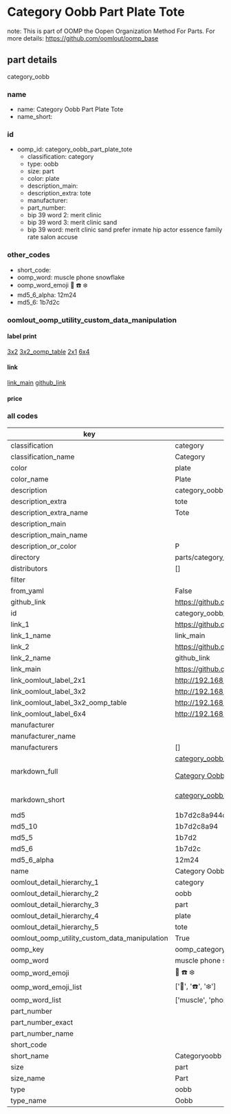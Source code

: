 # Category Oobb Part Plate Tote  

note: This is part of OOMP the Oopen Organization Method For Parts. For more details: https://github.com/oomlout/oomp_base

##  part details



category_oobb

### name
* name: Category Oobb Part Plate Tote
* name_short: 
### id
* oomp_id: category_oobb_part_plate_tote
  * classification: category
  * type: oobb
  * size: part
  * color: plate
  * description_main: 
  * description_extra: tote
  * manufacturer: 
  * part_number: 
  * bip 39 word 2: merit clinic
  * bip 39 word 3: merit clinic sand
  * bip 39 word: merit clinic sand prefer inmate hip actor essence family rate salon accuse

### other_codes
* short_code: 
* oomp_word: muscle phone snowflake
* oomp_word_emoji :muscle: :phone: :snowflake:
* md5_6_alpha: 12m24
* md5_6: 1b7d2c






### oomlout_oomp_utility_custom_data_manipulation
#### label print
[3x2](http://192.168.1.245:1112/?label=oomp%2012m24)
[3x2_oomp_table](http://192.168.1.107:1112/?label=oomp%2012m24)
[2x1](http://192.168.1.242:1112/?label=oomp%2012m24)
[6x4](http://192.168.1.55:1112/?label=oomp%2012m24)    

#### link

[link_main](https://github.com/oomlout/oomlout_oomp_current_version_messy/tree/main/parts/category_oobb_part_plate_tote) [github_link](https://github.com/oomlout/oomlout_oomp_part_src/tree/main/parts/category_oobb_part_plate_tote)                             

#### price







### all codes 
| key | value |  
| --- | --- |  
| classification | category |  
| classification_name | Category |  
| color | plate |  
| color_name | Plate |  
| description | category_oobb |  
| description_extra | tote |  
| description_extra_name | Tote |  
| description_main |  |  
| description_main_name |  |  
| description_or_color | P  |  
| directory | parts/category_oobb_part_plate_tote |  
| distributors | [] |  
| filter |  |  
| from_yaml | False |  
| github_link | https://github.com/oomlout/oomlout_oomp_part_src/tree/main/parts/category_oobb_part_plate_tote |  
| id | category_oobb_part_plate_tote |  
| link_1 | https://github.com/oomlout/oomlout_oomp_current_version_messy/tree/main/parts/category_oobb_part_plate_tote |  
| link_1_name | link_main |  
| link_2 | https://github.com/oomlout/oomlout_oomp_part_src/tree/main/parts/category_oobb_part_plate_tote |  
| link_2_name | github_link |  
| link_main | https://github.com/oomlout/oomlout_oomp_current_version_messy/tree/main/parts/category_oobb_part_plate_tote |  
| link_oomlout_label_2x1 | http://192.168.1.242:1112/?label=oomp%2012m24 |  
| link_oomlout_label_3x2 | http://192.168.1.245:1112/?label=oomp%2012m24 |  
| link_oomlout_label_3x2_oomp_table | http://192.168.1.107:1112/?label=oomp%2012m24 |  
| link_oomlout_label_6x4 | http://192.168.1.55:1112/?label=oomp%2012m24 |  
| manufacturer |  |  
| manufacturer_name |  |  
| manufacturers | [] |  
| markdown_full | [category_oobb_part_plate_tote](https://github.com/oomlout/oomlout_oomp_current_version_messy/tree/main/parts/category_oobb_part_plate_tote)<br>[](https://github.com/oomlout/oomlout_oomp_current_version_messy/tree/main/parts/category_oobb_part_plate_tote)<br>[Category Oobb Part Plate Tote](https://github.com/oomlout/oomlout_oomp_current_version_messy/tree/main/parts/category_oobb_part_plate_tote)<br><br> |  
| markdown_short | [category_oobb_part_plate_tote](https://github.com/oomlout/oomlout_oomp_current_version_messy/tree/main/parts/category_oobb_part_plate_tote)<br><br> |  
| md5 | 1b7d2c8a944d4055afba2a9d7e4acc5c |  
| md5_10 | 1b7d2c8a94 |  
| md5_5 | 1b7d2 |  
| md5_6 | 1b7d2c |  
| md5_6_alpha | 12m24 |  
| name | Category Oobb Part Plate Tote |  
| oomlout_detail_hierarchy_1 | category |  
| oomlout_detail_hierarchy_2 | oobb |  
| oomlout_detail_hierarchy_3 | part |  
| oomlout_detail_hierarchy_4 | plate |  
| oomlout_detail_hierarchy_5 | tote |  
| oomlout_oomp_utility_custom_data_manipulation | True |  
| oomp_key | oomp_category_oobb_part_plate_tote |  
| oomp_word | muscle phone snowflake |  
| oomp_word_emoji | :muscle: :phone: :snowflake: |  
| oomp_word_emoji_list | [':muscle:', ':phone:', ':snowflake:'] |  
| oomp_word_list | ['muscle', 'phone', 'snowflake'] |  
| part_number |  |  
| part_number_exact |  |  
| part_number_name |  |  
| short_code |  |  
| short_name | Categoryoobb |  
| size | part |  
| size_name | Part |  
| type | oobb |  
| type_name | Oobb |  
